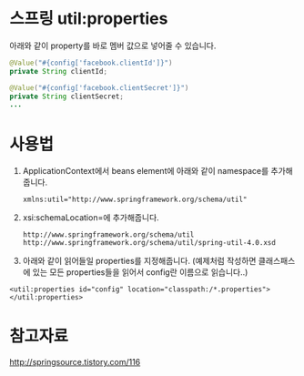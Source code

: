# 스프링 util:properties
아래와 같이 property를 바로 멤버 값으로 넣어줄 수 있습니다.
```java
@Value("#{config['facebook.clientId']}")
private String clientId;

@Value("#{config['facebook.clientSecret']}")
private String clientSecret;
...
```

# 사용법

1. ApplicationContext에서 beans element에 아래와 같이 namespace를 추가해줍니다.
	```
    xmlns:util="http://www.springframework.org/schema/util"
    ```

2. xsi:schemaLocation=에 추가해줍니다.
    ```
    http://www.springframework.org/schema/util
    http://www.springframework.org/schema/util/spring-util-4.0.xsd
    ```

3. 아래와 같이 읽어들일 properties를 지정해줍니다. (예제처럼 작성하면 클래스패스에 있는 모든 properties들을 읽어서 config란 이름으로 읽습니다..)
```
<util:properties id="config" location="classpath:/*.properties"></util:properties>
```

# 참고자료
http://springsource.tistory.com/116
